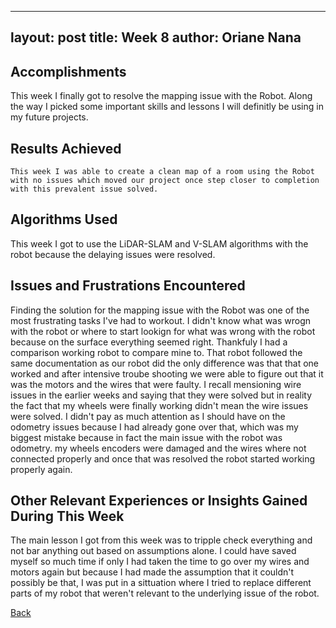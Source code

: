 
---
layout: post
title: Week 8
author: Oriane Nana
---
## Accomplishments
   This week I finally got to resolve the mapping issue with the Robot. Along the way I picked some important skills and lessons I will definitly be using in my future projects.
## Results Achieved 
    This week I was able to create a clean map of a room using the Robot with no issues which moved our project once step closer to completion with this prevalent issue solved.
  
## Algorithms Used 
   This week I got to use the LiDAR-SLAM and V-SLAM algorithms with the robot because the delaying issues were resolved.
## Issues and Frustrations Encountered
   Finding the solution for the mapping issue with the Robot was one of the most frustrating tasks I've had to workout. I didn't know what was wrogn with the robot or where to start lookign for what was wrong with the robot because on the surface everything seemed right. Thankfuly I had a comparison working robot to compare mine to. That robot followed the same documentation as our robot did the only difference was that that one worked and after intensive troube shooting we were able to figure out that it was the motors and the wires that were faulty. 
   I recall mensioning wire issues in the earlier weeks and saying that they were solved but in reality the fact that my wheels were finally working didn't mean the wire issues were solved. I didn't pay as much attention as I should have on the odometry issues because I had already gone over that, which was my biggest mistake because in fact the main issue with the robot was odometry.
my wheels encoders were damaged and the wires where not connected properly and once that was resolved the robot started working properly again.
## Other Relevant Experiences or Insights Gained During This Week
   The main lesson I got from this week was to tripple check everything and not bar anything out based on assumptions alone. I could have saved myself so much time if only I had taken the time to go over my wires and motors again but because I had made the assumption that it couldn't possibly be that, I was put in a sittuation where I tried to replace different parts of my robot that weren't relevant to the underlying issue of the robot.
   
[Back](./)





